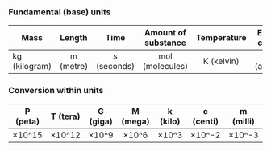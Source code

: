 ### Fundamental (base) units
|  Mass  |  Length  |  Time  |  Amount of substance  |Temperature  |Electric current  |  Luminous intensity  |
| ------------- |:-------------:|:-------------:|:-------------:|:-------------:|:-------------:| -----:|
| kg (kilogram) | m (metre) | s (seconds) | mol (molecules) | K (kelvin) | A (ampere) | cd (candela) |

### Conversion within units

| P (peta) | T (tera) | G (giga) | M (mega) | k (kilo) | c (centi) | m (milli) | μ (micro) | n (nano) | p (pico) | f (femto) |
| ----------- |:-----------:|:-----------:|:-----------:|:-----------:|:-----------:|:-----------:|:-----------:|:-----------:|:-----------:| ---------:|
| ×10^15 | ×10^12 | ×10^9 | ×10^6 | ×10^3 | ×10^-2 | ×10^-3 | ×10^-6 | ×10^-9 | ×10^-12 | ×10^-15 |
